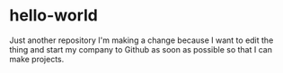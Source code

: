 # hello-world
Just another repository
I'm making a change because I want to edit the thing and start my company to Github as soon as possible so that I can make projects.
